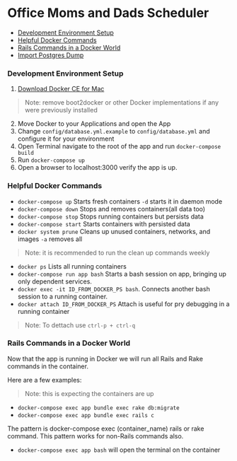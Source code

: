# Office Moms and Dads Scheduler

* [Development Environment Setup](#development-environment-setup)
* [Helpful Docker Commands](#helpful-docker-commands)
* [Rails Commands in a Docker World](#rails-commands-in-a-docker-world)
* [Import Postgres Dump](#import-postgres-dump)

### Development Environment Setup

1. [Download Docker CE for Mac](https://store.docker.com/editions/community/docker-ce-desktop-mac)
> Note: remove boot2docker or other Docker implementations if any were previously installed

2. Move Docker to your Applications and open the App
3. Change `config/database.yml.example` to `config/database.yml` and configure it for your environment
4. Open Terminal navigate to the root of the app and run `docker-compose build`
5. Run `docker-compose up`
6. Open a browser to localhost:3000 verify the app is up.

### Helpful Docker Commands
* `docker-compose up` Starts fresh containers `-d` starts it in daemon mode
* `docker-compose down` Stops and removes containers(all data too)
* `docker-compose stop` Stops running containers but persists data
* `docker-compose start` Starts containers with persisted data
* `docker system prune` Cleans up unused containers, networks, and images `-a` removes all
> Note: it is recommended to run the clean up commands weekly
* `docker ps` Lists all running containers
* `docker-compose run app bash` Starts a bash session on app, bringing up only dependent services.
* `docker exec -it ID_FROM_DOCKER_PS bash`. Connects another bash session to a running container.
* `docker attach ID_FROM_DOCKER_PS` Attach is useful for pry debugging in a running container
> Note: To dettach use `ctrl-p + ctrl-q`

### Rails Commands in a Docker World
Now that the app is running in Docker we will run all Rails and Rake commands in the container.

Here are a few examples:
> Note: this is expecting the containers are up

* `docker-compose exec app bundle exec rake db:migrate`
* `docker-compose exec app bundle exec rails c`

The pattern is docker-compose exec (container_name) rails or rake command.
This pattern works for non-Rails commands also.

* `docker-compose exec app bash` will open the terminal on the container